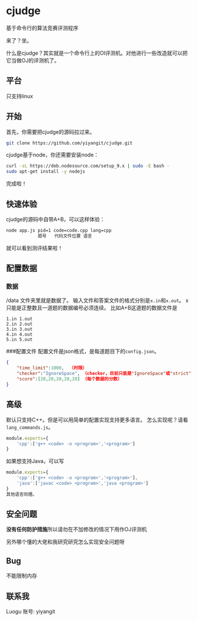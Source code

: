 # cjudge
基于命令行的算法竞赛评测程序

来了？坐。

什么是cjudge？其实就是一个命令行上的OI评测机。对他进行一些改造就可以把它当做OJ的评测机了。

## 平台
只支持linux
## 开始

首先，你需要把cjudge的源码拉过来。
```sh
git clone https://github.com/yiyangit/cjudge.git
```
cjudge基于node，你还需要安装node：
```sh
curl -sL https://deb.nodesource.com/setup_9.x | sudo -E bash -
sudo apt-get install -y nodejs
```
完成啦！
## 快速体验
cjudge的源码中自带A+B，可以这样体验：
```sh
node app.js pid=1 code=code.cpp lang=cpp
            题号   代码文件位置 语言
```
就可以看到测评结果啦！
## 配置数据
### 数据
/data 文件夹里就是数据了。
输入文件和答案文件的格式分别是`x.in`和`x.out`。
x只能是正整数且一道题的数据编号必须连续。
比如A+B这道题的数据文件是
```
1.in 1.out
2.in 2.out
3.in 3.out
4.in 4.out
5.in 5.out
```
###配置文件
配置文件是json格式，是每道题目下的`config.json`。
```json
{
    "time_limit":1000,  （时限）
	"checker":"IgnoreSpace", （checker，目前只能是"IgnoreSpace"或"strict"）
    "score":[20,20,20,20,20] （每个数据的分数）
}
```
## 高级
默认只支持C++。但是可以用简单的配置实现支持更多语言。
怎么实现呢？请看`lang_commands.js`。
```js
module.exports={
    'cpp':['g++ <code> -o <program>','<program>']
}
```
如果想支持Java，可以写
```js
module.exports={
    'cpp':['g++ <code> -o <program>','<program>'],
    'java':['javac <code> <program>','java <program>']
}
其他语言同理。
```
## 安全问题
**没有任何防护措施**所以请勿在不加修改的情况下用作OJ评测机

另外哪个懂的大佬和我研究研究怎么实现安全问题呀
## Bug
不能限制内存
## 联系我
Luogu 账号: yiyangit
